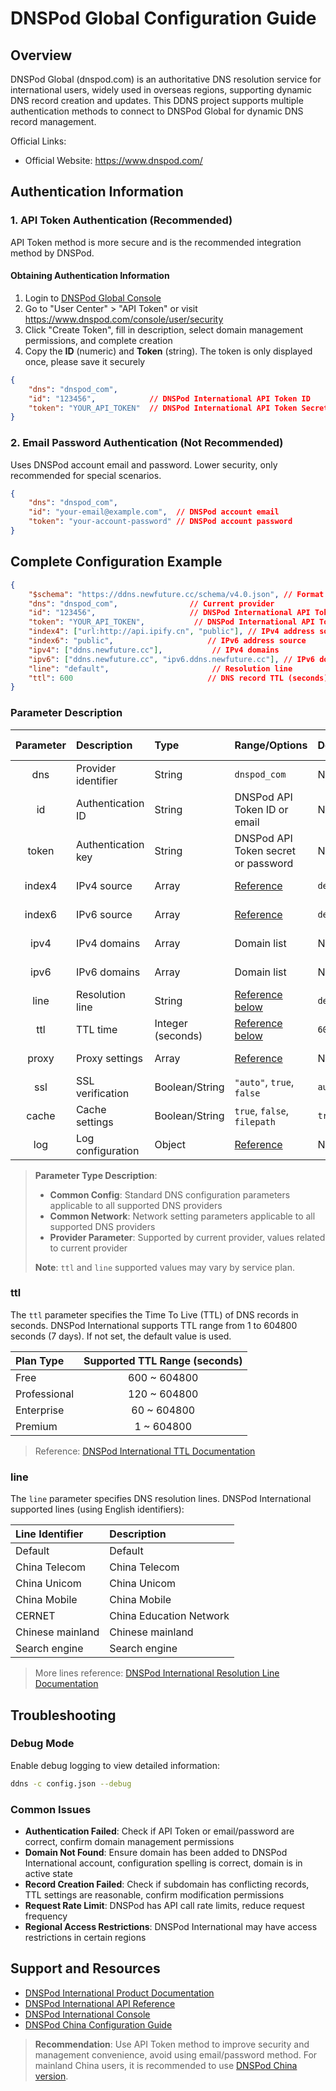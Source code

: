 # DNSPod Global Configuration Guide

## Overview

DNSPod Global (dnspod.com) is an authoritative DNS resolution service for international users, widely used in overseas regions, supporting dynamic DNS record creation and updates. This DDNS project supports multiple authentication methods to connect to DNSPod Global for dynamic DNS record management.

Official Links:

- Official Website: <https://www.dnspod.com/>

## Authentication Information

### 1. API Token Authentication (Recommended)

API Token method is more secure and is the recommended integration method by DNSPod.

#### Obtaining Authentication Information

1. Login to [DNSPod Global Console](https://www.dnspod.com/)
2. Go to "User Center" > "API Token" or visit <https://www.dnspod.com/console/user/security>
3. Click "Create Token", fill in description, select domain management permissions, and complete creation
4. Copy the **ID** (numeric) and **Token** (string). The token is only displayed once, please save it securely

```json
{
    "dns": "dnspod_com",
    "id": "123456",            // DNSPod International API Token ID
    "token": "YOUR_API_TOKEN"  // DNSPod International API Token Secret
}
```

### 2. Email Password Authentication (Not Recommended)

Uses DNSPod account email and password. Lower security, only recommended for special scenarios.

```json
{
    "dns": "dnspod_com",
    "id": "your-email@example.com",  // DNSPod account email
    "token": "your-account-password" // DNSPod account password
}
```

## Complete Configuration Example

```json
{
    "$schema": "https://ddns.newfuture.cc/schema/v4.0.json", // Format validation
    "dns": "dnspod_com",                // Current provider
    "id": "123456",                     // DNSPod International API Token ID
    "token": "YOUR_API_TOKEN",           // DNSPod International API Token Secret
    "index4": ["url:http://api.ipify.cn", "public"], // IPv4 address source
    "index6": "public",                     // IPv6 address source
    "ipv4": ["ddns.newfuture.cc"],           // IPv4 domains
    "ipv6": ["ddns.newfuture.cc", "ipv6.ddns.newfuture.cc"], // IPv6 domains
    "line": "default",                       // Resolution line
    "ttl": 600                              // DNS record TTL (seconds)
}
```

### Parameter Description

| Parameter | Description | Type | Range/Options | Default | Parameter Type |
| :-------: | :---------- | :--- | :------------ | :------ | :------------- |
| dns | Provider identifier | String | `dnspod_com` | None | Provider Parameter |
| id | Authentication ID | String | DNSPod API Token ID or email | None | Provider Parameter |
| token | Authentication key | String | DNSPod API Token secret or password | None | Provider Parameter |
| index4 | IPv4 source | Array | [Reference](../json.en.md#ipv4-ipv6) | `default` | Common Config |
| index6 | IPv6 source | Array | [Reference](../json.en.md#ipv4-ipv6) | `default` | Common Config |
| ipv4 | IPv4 domains | Array | Domain list | None | Common Config |
| ipv6 | IPv6 domains | Array | Domain list | None | Common Config |
| line | Resolution line | String | [Reference below](#line) | `default` | Provider Parameter |
| ttl | TTL time | Integer (seconds) | [Reference below](#ttl) | `600` | Provider Parameter |
| proxy | Proxy settings | Array | [Reference](../json.en.md#proxy) | None | Common Network |
| ssl | SSL verification | Boolean/String | `"auto"`, `true`, `false` | `auto` | Common Network |
| cache | Cache settings | Boolean/String | `true`, `false`, `filepath` | `true` | Common Config |
| log | Log configuration | Object | [Reference](../json.en.md#log) | None | Common Config |

> **Parameter Type Description**:
>
> - **Common Config**: Standard DNS configuration parameters applicable to all supported DNS providers
> - **Common Network**: Network setting parameters applicable to all supported DNS providers
> - **Provider Parameter**: Supported by current provider, values related to current provider
>
> **Note**: `ttl` and `line` supported values may vary by service plan.

### ttl

The `ttl` parameter specifies the Time To Live (TTL) of DNS records in seconds. DNSPod International supports TTL range from 1 to 604800 seconds (7 days). If not set, the default value is used.

| Plan Type | Supported TTL Range (seconds) |
| :-------- | :---------------------------: |
| Free | 600 ~ 604800 |
| Professional | 120 ~ 604800 |
| Enterprise | 60 ~ 604800 |
| Premium | 1 ~ 604800 |

> Reference: [DNSPod International TTL Documentation](https://docs.dnspod.com/dns/help-ttl)

### line

The `line` parameter specifies DNS resolution lines. DNSPod International supported lines (using English identifiers):

| Line Identifier | Description |
| :-------------- | :---------- |
| Default | Default |
| China Telecom | China Telecom |
| China Unicom | China Unicom |
| China Mobile | China Mobile |
| CERNET | China Education Network |
| Chinese mainland | Chinese mainland |
| Search engine | Search engine |

> More lines reference: [DNSPod International Resolution Line Documentation](https://docs.dnspod.com/dns/help-line)

## Troubleshooting

### Debug Mode

Enable debug logging to view detailed information:

```sh
ddns -c config.json --debug
```

### Common Issues

- **Authentication Failed**: Check if API Token or email/password are correct, confirm domain management permissions
- **Domain Not Found**: Ensure domain has been added to DNSPod International account, configuration spelling is correct, domain is in active state
- **Record Creation Failed**: Check if subdomain has conflicting records, TTL settings are reasonable, confirm modification permissions
- **Request Rate Limit**: DNSPod has API call rate limits, reduce request frequency
- **Regional Access Restrictions**: DNSPod International may have access restrictions in certain regions

## Support and Resources

- [DNSPod International Product Documentation](https://www.dnspod.com/docs/)
- [DNSPod International API Reference](https://www.dnspod.com/docs/index.html)
- [DNSPod International Console](https://www.dnspod.com/)
- [DNSPod China Configuration Guide](./dnspod.en.md)

> **Recommendation**: Use API Token method to improve security and management convenience, avoid using email/password method. For mainland China users, it is recommended to use [DNSPod China version](./dnspod.en.md).

